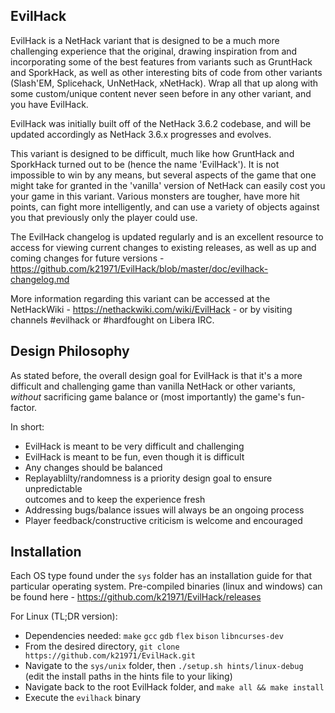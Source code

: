 ## EvilHack

EvilHack is a NetHack variant that is designed to be a much more challenging
experience that the original, drawing inspiration from and incorporating some
of the best features from variants such as GruntHack and SporkHack, as well
as other interesting bits of code from other variants (Slash'EM, Splicehack,
UnNetHack, xNetHack).  Wrap all that up along with some custom/unique content
never seen before in any other variant, and you have EvilHack.

EvilHack was initially built off of the NetHack 3.6.2 codebase, and will be
updated accordingly as NetHack 3.6.x progresses and evolves.

This variant is designed to be difficult, much like how GruntHack and SporkHack
turned out to be (hence the name 'EvilHack').  It is not impossible to win by
any means, but several aspects of the game that one might take for granted in
the 'vanilla' version of NetHack can easily cost you your game in this variant.
Various monsters are tougher, have more hit points, can fight more intelligently,
and can use a variety of objects against you that previously only the player
could use.

The EvilHack changelog is updated regularly and is an excellent resource to
access for viewing current changes to existing releases, as well as up and
coming changes for future versions -
https://github.com/k21971/EvilHack/blob/master/doc/evilhack-changelog.md

More information regarding this variant can be accessed at the NetHackWiki -
https://nethackwiki.com/wiki/EvilHack - or by visiting channels #evilhack
or #hardfought on Libera IRC.

## Design Philosophy

As stated before, the overall design goal for EvilHack is that it's a more
difficult and challenging game than vanilla NetHack or other variants,
*without* sacrificing game balance or (most importantly) the game's fun-factor.

In short:
- EvilHack is meant to be very difficult and challenging
- EvilHack is meant to be fun, even though it is difficult
- Any changes should be balanced
- Replayablilty/randomness is a priority design goal to ensure unpredictable  
  outcomes and to keep the experience fresh
- Addressing bugs/balance issues will always be an ongoing process
- Player feedback/constructive criticism is welcome and encouraged

## Installation

Each OS type found under the `sys` folder has an installation guide for that
particular operating system. Pre-compiled binaries (linux and windows) can be
found here - https://github.com/k21971/EvilHack/releases

For Linux (TL;DR version):
- Dependencies needed: `make` `gcc` `gdb` `flex` `bison` `libncurses-dev`
- From the desired directory, `git clone https://github.com/k21971/EvilHack.git`
- Navigate to the `sys/unix` folder, then `./setup.sh hints/linux-debug`  
  (edit the install paths in the hints file to your liking)
- Navigate back to the root EvilHack folder, and `make all && make install`
- Execute the `evilhack` binary

